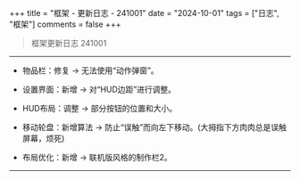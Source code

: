 +++
title = "框架 - 更新日志 - 241001"
date = "2024-10-01"
tags = ["日志", "框架"]
comments = false
+++

> 框架更新日志 241001

---

- 物品栏：修复 -> 无法使用“动作弹窗”。

- 设置界面：新增 -> 对“HUD边距”进行调整。

- HUD布局：调整 -> 部分按钮的位置和大小。

- 移动轮盘：新增算法 -> 防止“误触”而向左下移动。(大拇指下方肉肉总是误触屏幕，烦死)

- 布局优化：新增 -> 联机版风格的制作栏2。

-----
